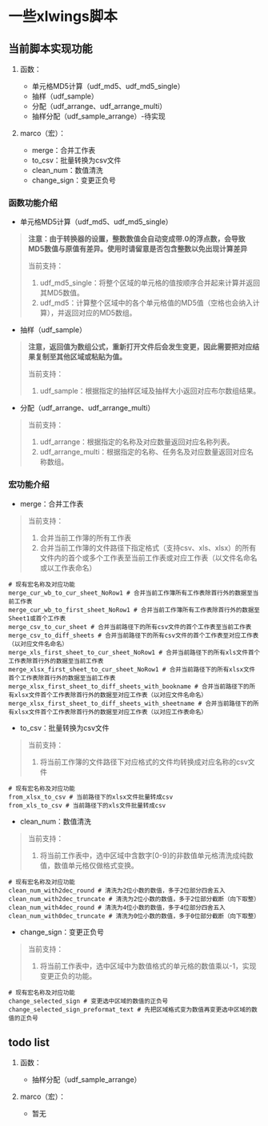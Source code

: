 # 一些xlwings脚本

## 当前脚本实现功能

1. 函数：

    - 单元格MD5计算（udf_md5、udf_md5_single）
    - 抽样（udf_sample）
    - 分配（udf_arrange、udf_arrange_multi）
    - 抽样分配（udf_sample_arrange）-待实现

2. marco（宏）：

    - merge：合并工作表
    - to_csv：批量转换为csv文件
    - clean_num：数值清洗
    - change_sign：变更正负号

### 函数功能介绍

- 单元格MD5计算（udf_md5、udf_md5_single）

> __注意：由于转换器的设置，整数数值会自动变成带.0的浮点数，会导致MD5数值与原值有差异。使用时请留意是否包含整数以免出现计算差异__
>
> 当前支持：
>
> 1. udf_md5_single：将整个区域的单元格的值按顺序合并起来计算并返回其MD5数值。
> 2. udf_md5：计算整个区域中的各个单元格值的MD5值（空格也会纳入计算），并返回对应的MD5数组。

- 抽样（udf_sample）

> __注意，返回值为数组公式，重新打开文件后会发生变更，因此需要把对应结果复制至其他区域或粘贴为值。__
>
> 当前支持：
>
> 1. udf_sample：根据指定的抽样区域及抽样大小返回对应布尔数组结果。

- 分配（udf_arrange、udf_arrange_multi）

> 当前支持：
>
> 1. udf_arrange：根据指定的名称及对应数量返回对应名称列表。
> 2. udf_arrange_multi：根据指定的名称、任务名及对应数量返回对应名称数组。

### 宏功能介绍

- merge：合并工作表

> 当前支持：
>
> 1. 合并当前工作簿的所有工作表
> 2. 合并当前工作簿的文件路径下指定格式（支持csv、xls、xlsx）的所有文件内的首个或多个工作表至当前工作表或对应工作表（以文件名命名或以工作表命名）

    # 现有宏名称及对应功能
    merge_cur_wb_to_cur_sheet_NoRow1 # 合并当前工作簿所有工作表除首行外的数据至当前工作表
    merge_cur_wb_to_first_sheet_NoRow1 # 合并当前工作簿所有工作表除首行外的数据至Sheet1或首个工作表
    merge_csv_to_cur_sheet # 合并当前路径下的所有csv文件的首个工作表至当前工作表
    merge_csv_to_diff_sheets # 合并当前路径下的所有csv文件的首个工作表至对应工作表（以对应文件名命名）
    merge_xls_first_sheet_to_cur_sheet_NoRow1 # 合并当前路径下的所有xls文件首个工作表除首行外的数据至当前工作表
    merge_xlsx_first_sheet_to_cur_sheet_NoRow1 # 合并当前路径下的所有xlsx文件首个工作表除首行外的数据至当前工作表
    merge_xlsx_first_sheet_to_diff_sheets_with_bookname # 合并当前路径下的所有xlsx文件首个工作表除首行外的数据至对应工作表（以对应文件名命名）
    merge_xlsx_first_sheet_to_diff_sheets_with_sheetname # 合并当前路径下的所有xlsx文件首个工作表除首行外的数据至对应工作表（以对应工作表命名）

- to_csv：批量转换为csv文件

> 当前支持：
>
> 1. 将当前工作簿的文件路径下对应格式的文件均转换成对应名称的csv文件

    # 现有宏名称及对应功能
    from_xlsx_to_csv # 当前路径下的xlsx文件批量转成csv
    from_xls_to_csv # 当前路径下的xls文件批量转成csv

- clean_num：数值清洗

> 当前支持：
>
> 1. 将当前工作表中，选中区域中含数字[0-9]的非数值单元格清洗成纯数值，数值单元格仅做格式变换。

    # 现有宏名称及对应功能
    clean_num_with2dec_round # 清洗为2位小数的数值，多于2位部分四舍五入
    clean_num_with2dec_truncate # 清洗为2位小数的数值，多于2位部分截断（向下取整）
    clean_num_with4dec_round # 清洗为4位小数的数值，多于4位部分四舍五入
    clean_num_with0dec_truncate # 清洗为0位小数的数值，多于0位部分截断（向下取整）

- change_sign：变更正负号

> 当前支持：
>
> 1. 将当前工作表中，选中区域中为数值格式的单元格的数值乘以-1，实现变更正负的功能。

    # 现有宏名称及对应功能
    change_selected_sign # 变更选中区域的数值的正负号
    change_selected_sign_preformat_text # 先把区域格式变为数值再变更选中区域的数值的正负号


## todo list

1. 函数：

    - 抽样分配（udf_sample_arrange）

2. marco（宏）：

    - 暂无
